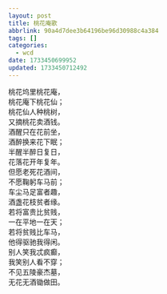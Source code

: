 ```yaml
---
layout: post
title: 桃花庵歌
abbrlink: 90a4d7dee3b64196be96d30988c4a384
tags: []
categories:
  - wcd
date: 1733450699952
updated: 1733450712492
---
```


桃花坞里桃花庵，\
桃花庵下桃花仙；\
桃花仙人种桃树，\
又摘桃花卖酒钱。\
酒醒只在花前坐，\
酒醉换来花下眠；\
半醒半醉日复日，\
花落花开年复年。\
但愿老死花酒间，\
不愿鞠躬车马前；\
车尘马足富者趣，\
酒盏花枝贫者缘。\
若将富贵比贫贱，\
一在平地一在天；\
若将贫贱比车马，\
他得驱驰我得闲。\
别人笑我忒疯癫，\
我笑别人看不穿；\
不见五陵豪杰墓，\
无花无酒锄做田。
